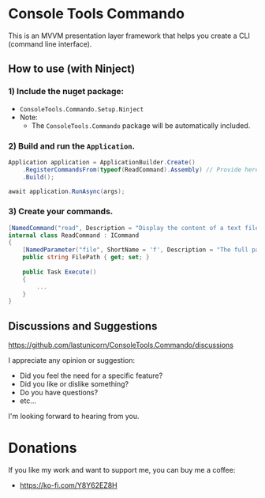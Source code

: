 # Console Tools Commando

This is an MVVM presentation layer framework that helps you create a CLI (command line interface).

## How to use (with Ninject)

### 1) Include the nuget package:

- `ConsoleTools.Commando.Setup.Ninject`
- Note:
  - The `ConsoleTools.Commando` package will be automatically included.


### 2) Build and run the `Application`.

```c#
Application application = ApplicationBuilder.Create()
    .RegisterCommandsFrom(typeof(ReadCommand).Assembly) // Provide here the assembly containing your commands.
    .Build();

await application.RunAsync(args);
```

### 3) Create your commands.

```c#
[NamedCommand("read", Description = "Display the content of a text file.")]
internal class ReadCommand : ICommand
{
    [NamedParameter("file", ShortName = 'f', Description = "The full path of the file.")]
    public string FilePath { get; set; }
    
	public Task Execute()
	{
		...
	}
}
```

## Discussions and Suggestions

https://github.com/lastunicorn/ConsoleTools.Commando/discussions

I appreciate any opinion or suggestion:

- Did you feel the need for a specific feature?
- Did you like or dislike something?
- Do you have questions?
- etc...

I'm looking forward to hearing from you.

# Donations

If you like my work and want to support me, you can buy me a coffee:

- https://ko-fi.com/Y8Y62EZ8H

